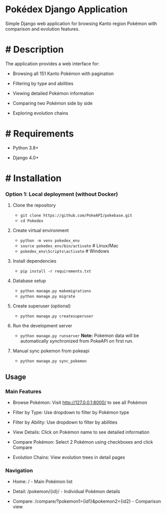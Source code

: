 # Pokédex Django Application
Simple Django web application for browsing Kanto region Pokémon with comparison and evolution features.

# # Description
The application provides a web interface for:

- Browsing all 151 Kanto Pokémon with pagination

- Filtering by type and abilities

- Viewing detailed Pokémon information

- Comparing two Pokémon side by side

- Exploring evolution chains



# # Requirements
- Python 3.8+

- Django 4.0+


# #  Installation

### Option 1: Local deployment (without Docker)

1. Clone the repository 
    - `git clone https://github.com/PokeAPI/pokebase.git`
    - `cd Pokedex`

2. Create virtual environment
    - `python -m venv pokedex_env`
    - `source pokedex_env/bin/activate`  # Linux/Mac
    - `pokedex_env\Scripts\activate`     # Windows

3. Install dependencies
    - `pip install -r requirements.txt`

4. Database setup
    - `python manage.py makemigrations`
    - `python manage.py migrate`

5. Create superuser (optional)
    - `python manage.py createsuperuser`

6. Run the development server
    - `python manage.py runserver`
     **Note:** Pokemon data will be automatically synchronized from PokeAPI on first run.

7. Manual sync pokemon from pokeapi
    - `python manage.py sync_pokemon`


## Usage

### Main Features
- Browse Pokémon: Visit http://127.0.0.1:8000/ to see all Pokémon

- Filter by Type: Use dropdown to filter by Pokémon type

- Filter by Ability: Use dropdown to filter by abilities

- View Details: Click on Pokémon name to see detailed information

- Compare Pokémon: Select 2 Pokémon using checkboxes and click Compare

- Evolution Chains: View evolution trees in detail pages

### Navigation
- Home: / - Main Pokémon list

- Detail: /pokemon/{id}/ - Individual Pokémon details

- Compare: /compare/?pokemon1={id1}&pokemon2={id2} - Comparison view

